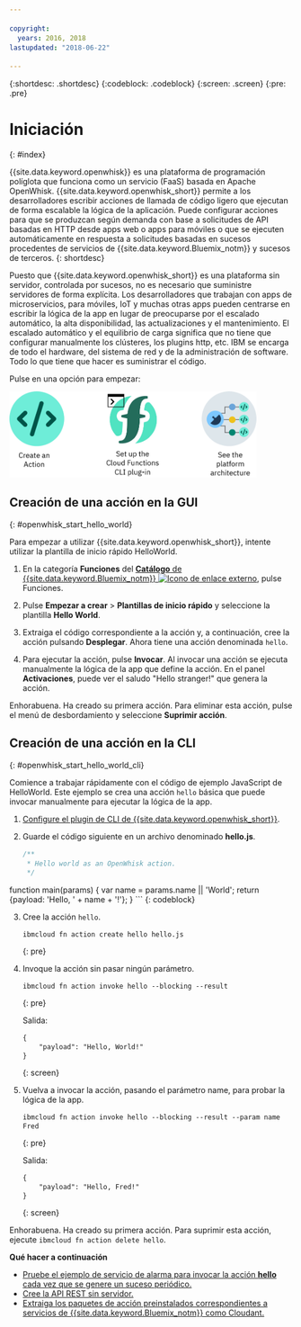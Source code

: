 ```yaml
---

copyright:
  years: 2016, 2018
lastupdated: "2018-06-22"

---
```


{:shortdesc: .shortdesc}
{:codeblock: .codeblock}
{:screen: .screen}
{:pre: .pre}

# Iniciación
{: #index}

{{site.data.keyword.openwhisk}} es una plataforma de programación políglota que funciona como un servicio (FaaS) basada en Apache OpenWhisk. {{site.data.keyword.openwhisk_short}} permite a los desarrolladores escribir acciones de llamada de código ligero que ejecutan de forma escalable la lógica de la aplicación. Puede configurar acciones para que se produzcan según demanda con base a solicitudes de API basadas en HTTP desde apps web o apps para móviles o que se ejecuten automáticamente en respuesta a solicitudes basadas en sucesos procedentes de servicios de {{site.data.keyword.Bluemix_notm}} y sucesos de terceros.
{: shortdesc}

Puesto que {{site.data.keyword.openwhisk_short}} es una plataforma sin servidor, controlada por sucesos, no es necesario que suministre servidores de forma explícita. Los desarrolladores que trabajan con apps de microservicios, para móviles, IoT y muchas otras apps pueden centrarse en escribir la lógica de la app en lugar de preocuparse por el escalado automático, la alta disponibilidad, las actualizaciones y el mantenimiento. El escalado automático y el equilibrio de carga significa que no tiene que configurar manualmente los clústeres, los plugins http, etc. IBM se encarga de todo el hardware, del sistema de red y de la administración de software. Todo lo que tiene que hacer es suministrar el código.

Pulse en una opción para empezar:

<img usemap="#home_map" border="0" class="image" id="image_ztx_crb_f1b" src="images/imagemap.png" width="440" alt="Pulse un icono para empezar a trabajar rápidamente con {{site.data.keyword.openswhisk_short}}." style="width:440px;" />
<map name="home_map" id="home_map">
<area href="#openwhisk_start_hello_world" alt="Crear una acción" title="Crear una acción" shape="rect" coords="-7, -8, 108, 211" />
<area href="bluemix_cli.html" alt="Configurar el plugin de CLI de {{site.data.keyword.openwhisk_short}}" title="Configurar el plugin de CLI de {{site.data.keyword.openwhisk_short}}" shape="rect" coords="155, -1, 289, 210" />
<area href="openwhisk_about.html" alt="Ver la arquitectura de la plataforma" title="Ver la arquitectura de la plataforma" shape="rect" coords="326, -10, 448, 218" />
</map>


## Creación de una acción en la GUI
{: #openwhisk_start_hello_world}

Para empezar a utilizar {{site.data.keyword.openwhisk_short}}, intente utilizar la plantilla de inicio rápido HelloWorld.

1.  En la categoría **Funciones** del [**Catálogo** de {{site.data.keyword.Bluemix_notm}} ![Icono de enlace externo](../icons/launch-glyph.svg "Icono de enlace externo")](https://console.bluemix.net/catalog/?category=whisk), pulse Funciones.

2. Pulse **Empezar a crear** > **Plantillas de inicio rápido** y seleccione la plantilla **Hello World**.

5. Extraiga el código correspondiente a la acción y, a continuación, cree la acción pulsando **Desplegar**. Ahora tiene una acción denominada `hello`.

6. Para ejecutar la acción, pulse **Invocar**. Al invocar una acción se ejecuta manualmente la lógica de la app que define la acción. En el panel **Activaciones**, puede ver el saludo "Hello stranger!" que genera la acción.

Enhorabuena. Ha creado su primera acción. Para eliminar esta acción, pulse el menú de desbordamiento y seleccione **Suprimir acción**.

## Creación de una acción en la CLI
{: #openwhisk_start_hello_world_cli}

Comience a trabajar rápidamente con el código de ejemplo JavaScript de HelloWorld. Este ejemplo se crea una acción `hello` básica que puede invocar manualmente para ejecutar la lógica de la app.

1. [Configure el plugin de CLI de {{site.data.keyword.openwhisk_short}}](bluemix_cli.html).

2. Guarde el código siguiente en un archivo denominado **hello.js**.

    ```javascript
    /**
     * Hello world as an OpenWhisk action.
     */
function main(params) {
        var name = params.name || 'World';
    return {payload:  'Hello, ' + name + '!'};
    }
    ```
    {: codeblock}

3. Cree la acción `hello`.
    ```
    ibmcloud fn action create hello hello.js
    ```
    {: pre}

4. Invoque la acción sin pasar ningún parámetro.
    ```
    ibmcloud fn action invoke hello --blocking --result
    ```
    {: pre}  

    Salida:
    ```
    {
        "payload": "Hello, World!"
    }
    ```
    {: screen}

5. Vuelva a invocar la acción, pasando el parámetro name, para probar la lógica de la app.
    ```
    ibmcloud fn action invoke hello --blocking --result --param name Fred
    ```
    {: pre}  

    Salida:
    ```
    {
        "payload": "Hello, Fred!"
    }
    ```
    {: screen}

Enhorabuena. Ha creado su primera acción. Para suprimir esta acción, ejecute `ibmcloud fn action delete hello`.

**Qué hacer a continuación**
* [Pruebe el ejemplo de servicio de alarma para invocar la acción **hello** cada vez que se genere un suceso periódico.](./openwhisk_packages.html#openwhisk_package_trigger)
* [Cree la API REST sin servidor.](openwhisk_apigateway.html)
* [Extraiga los paquetes de acción preinstalados correspondientes a servicios de {{site.data.keyword.Bluemix_notm}} como Cloudant.](cloudant_actions.html)
